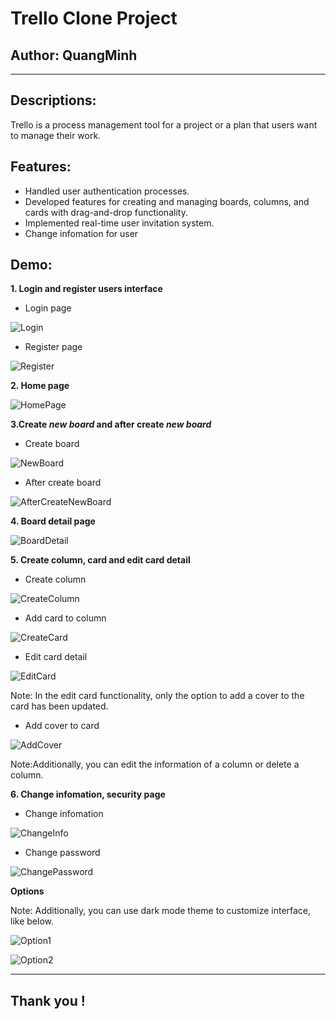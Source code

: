 # Trello Clone Project

## Author: QuangMinh

---

## Descriptions:

Trello is a process management tool for a project or a plan that users want to
manage their work.

## Features:

- Handled user authentication processes.
- Developed features for creating and managing boards, columns, and cards
  with drag-and-drop functionality.
- Implemented real-time user invitation system.
- Change infomation for user

## Demo:

**1. Login and register users interface**

- Login page

![Login](https://github.com/QuangMinh2112/Trello_Web/blob/master/src/assets/images/login.png)

- Register page

![Register](https://github.com/QuangMinh2112/Trello_Web/blob/master/src/assets/images/register.png)

**2. Home page**

![HomePage](https://github.com/QuangMinh2112/Trello_Web/blob/master/src/assets/images/home.png)

**3.Create _new board_ and after create _new board_**

- Create board

![NewBoard](https://github.com/QuangMinh2112/Trello_Web/blob/master/src/assets/images/createNewBoard.png)

- After create board

![AfterCreateNewBoard](https://github.com/QuangMinh2112/Trello_Web/blob/master/src/assets/images/AfterCreaterNewBoard.png)

**4. Board detail page**

![BoardDetail](https://github.com/QuangMinh2112/Trello_Web/blob/master/src/assets/images/BoardDetail.png)

**5. Create column, card and edit card detail**

- Create column

![CreateColumn](https://github.com/QuangMinh2112/Trello_Web/blob/master/src/assets/images/CreateColumn.png)

- Add card to column

![CreateCard](https://github.com/QuangMinh2112/Trello_Web/blob/master/src/assets/images/AddCard.png)

- Edit card detail

![EditCard](https://github.com/QuangMinh2112/Trello_Web/blob/master/src/assets/images/EditCardDetail.png)

Note: In the edit card functionality, only the option to add a cover to the card has been updated.

- Add cover to card

![AddCover](https://github.com/QuangMinh2112/Trello_Web/blob/master/src/assets/images/AddCoverToCard.png)

Note:Additionally, you can edit the information of a column or delete a column.

**6. Change infomation, security page**

- Change infomation

![ChangeInfo](https://github.com/QuangMinh2112/Trello_Web/blob/master/src/assets/images/changeInfo.png)

- Change password

![ChangePassword](https://github.com/QuangMinh2112/Trello_Web/blob/master/src/assets/images/changePassword.png)

**Options**

Note: Additionally, you can use dark mode theme to customize interface, like below.

![Option1](https://github.com/QuangMinh2112/Trello_Web/blob/master/src/assets/images/option1.png)

![Option2](<https://github.com/QuangMinh2112/Trello_Web/blob/master/src/assets/images/option2%20(1).png>)

---

## Thank you !
